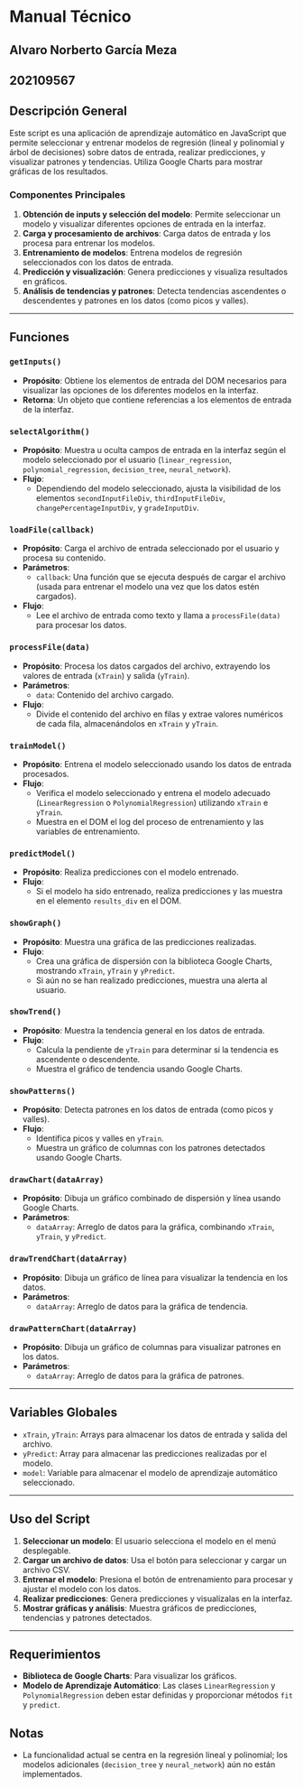 # Manual Técnico
## Alvaro Norberto García Meza
## 202109567

## Descripción General

Este script es una aplicación de aprendizaje automático en JavaScript que permite seleccionar y entrenar modelos de regresión (lineal y polinomial y árbol de decisiones) sobre datos de entrada, realizar predicciones, y visualizar patrones y tendencias. Utiliza Google Charts para mostrar gráficas de los resultados.

### Componentes Principales
1. **Obtención de inputs y selección del modelo**: Permite seleccionar un modelo y visualizar diferentes opciones de entrada en la interfaz.
2. **Carga y procesamiento de archivos**: Carga datos de entrada y los procesa para entrenar los modelos.
3. **Entrenamiento de modelos**: Entrena modelos de regresión seleccionados con los datos de entrada.
4. **Predicción y visualización**: Genera predicciones y visualiza resultados en gráficos.
5. **Análisis de tendencias y patrones**: Detecta tendencias ascendentes o descendentes y patrones en los datos (como picos y valles).

---

## Funciones

### `getInputs()`
- **Propósito**: Obtiene los elementos de entrada del DOM necesarios para visualizar las opciones de los diferentes modelos en la interfaz.
- **Retorna**: Un objeto que contiene referencias a los elementos de entrada de la interfaz.

### `selectAlgorithm()`
- **Propósito**: Muestra u oculta campos de entrada en la interfaz según el modelo seleccionado por el usuario (`linear_regression`, `polynomial_regression`, `decision_tree`, `neural_network`).
- **Flujo**:
  - Dependiendo del modelo seleccionado, ajusta la visibilidad de los elementos `secondInputFileDiv`, `thirdInputFileDiv`, `changePercentageInputDiv`, y `gradeInputDiv`.

### `loadFile(callback)`
- **Propósito**: Carga el archivo de entrada seleccionado por el usuario y procesa su contenido.
- **Parámetros**:
  - `callback`: Una función que se ejecuta después de cargar el archivo (usada para entrenar el modelo una vez que los datos estén cargados).
- **Flujo**:
  - Lee el archivo de entrada como texto y llama a `processFile(data)` para procesar los datos.

### `processFile(data)`
- **Propósito**: Procesa los datos cargados del archivo, extrayendo los valores de entrada (`xTrain`) y salida (`yTrain`).
- **Parámetros**:
  - `data`: Contenido del archivo cargado.
- **Flujo**:
  - Divide el contenido del archivo en filas y extrae valores numéricos de cada fila, almacenándolos en `xTrain` y `yTrain`.

### `trainModel()`
- **Propósito**: Entrena el modelo seleccionado usando los datos de entrada procesados.
- **Flujo**:
  - Verifica el modelo seleccionado y entrena el modelo adecuado (`LinearRegression` o `PolynomialRegression`) utilizando `xTrain` e `yTrain`.
  - Muestra en el DOM el log del proceso de entrenamiento y las variables de entrenamiento.

### `predictModel()`
- **Propósito**: Realiza predicciones con el modelo entrenado.
- **Flujo**:
  - Si el modelo ha sido entrenado, realiza predicciones y las muestra en el elemento `results_div` en el DOM.

### `showGraph()`
- **Propósito**: Muestra una gráfica de las predicciones realizadas.
- **Flujo**:
  - Crea una gráfica de dispersión con la biblioteca Google Charts, mostrando `xTrain`, `yTrain` y `yPredict`.
  - Si aún no se han realizado predicciones, muestra una alerta al usuario.

### `showTrend()`
- **Propósito**: Muestra la tendencia general en los datos de entrada.
- **Flujo**:
  - Calcula la pendiente de `yTrain` para determinar si la tendencia es ascendente o descendente.
  - Muestra el gráfico de tendencia usando Google Charts.

### `showPatterns()`
- **Propósito**: Detecta patrones en los datos de entrada (como picos y valles).
- **Flujo**:
  - Identifica picos y valles en `yTrain`.
  - Muestra un gráfico de columnas con los patrones detectados usando Google Charts.

### `drawChart(dataArray)`
- **Propósito**: Dibuja un gráfico combinado de dispersión y línea usando Google Charts.
- **Parámetros**:
  - `dataArray`: Arreglo de datos para la gráfica, combinando `xTrain`, `yTrain`, y `yPredict`.

### `drawTrendChart(dataArray)`
- **Propósito**: Dibuja un gráfico de línea para visualizar la tendencia en los datos.
- **Parámetros**:
  - `dataArray`: Arreglo de datos para la gráfica de tendencia.

### `drawPatternChart(dataArray)`
- **Propósito**: Dibuja un gráfico de columnas para visualizar patrones en los datos.
- **Parámetros**:
  - `dataArray`: Arreglo de datos para la gráfica de patrones.

---

## Variables Globales

- `xTrain`, `yTrain`: Arrays para almacenar los datos de entrada y salida del archivo.
- `yPredict`: Array para almacenar las predicciones realizadas por el modelo.
- `model`: Variable para almacenar el modelo de aprendizaje automático seleccionado.

---

## Uso del Script

1. **Seleccionar un modelo**: El usuario selecciona el modelo en el menú desplegable.
2. **Cargar un archivo de datos**: Usa el botón para seleccionar y cargar un archivo CSV.
3. **Entrenar el modelo**: Presiona el botón de entrenamiento para procesar y ajustar el modelo con los datos.
4. **Realizar predicciones**: Genera predicciones y visualízalas en la interfaz.
5. **Mostrar gráficas y análisis**: Muestra gráficos de predicciones, tendencias y patrones detectados.

---

## Requerimientos

- **Biblioteca de Google Charts**: Para visualizar los gráficos.
- **Modelo de Aprendizaje Automático**: Las clases `LinearRegression` y `PolynomialRegression` deben estar definidas y proporcionar métodos `fit` y `predict`.

## Notas
- La funcionalidad actual se centra en la regresión lineal y polinomial; los modelos adicionales (`decision_tree` y `neural_network`) aún no están implementados.
